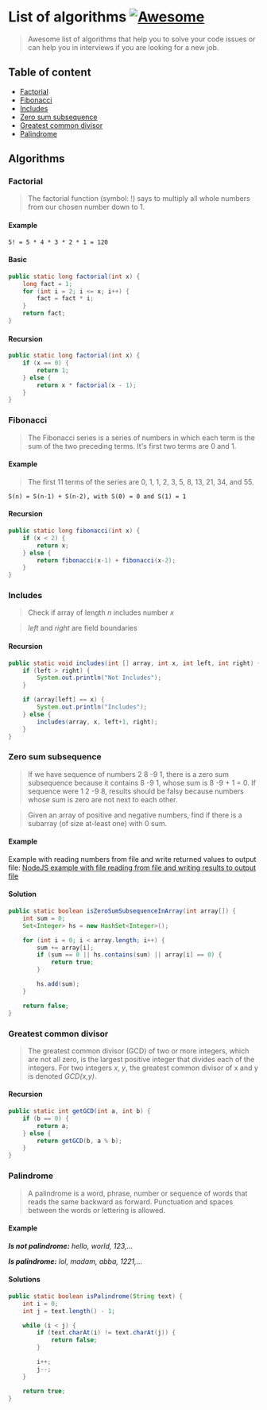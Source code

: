 <p align="center">
  <imgsrc="https://github.com/massoprod/algorythm-of-the-night/blob/master/logo.png?raw=true">
</p>

# List of algorithms [![Awesome](https://cdn.rawgit.com/sindresorhus/awesome/d7305f38d29fed78fa85652e3a63e154dd8e8829/media/badge.svg)](https://github.com/sindresorhus/awesome)

> Awesome list of algorithms that help you to solve your code issues or can help you in interviews if you are looking for a new job.

## Table of content
* [Factorial](#factorial)
* [Fibonacci](#fibonacci)
* [Includes](#includes)
* [Zero sum subsequence](#zero-sum-subsequence)
* [Greatest common divisor](#greatest-common-divisor)
* [Palindrome](#Palindrome)

## Algorithms

### Factorial
> The factorial function (symbol: !) says to multiply all whole numbers from our chosen number down to 1.
#### Example
`5! = 5 * 4 * 3 * 2 * 1 = 120`

#### Basic
```java
public static long factorial(int x) {
    long fact = 1;
    for (int i = 2; i <= x; i++) {
        fact = fact * i;
    }
    return fact;
}
```
#### Recursion
```java
public static long factorial(int x) {
    if (x == 0) {
        return 1;
    } else {
        return x * factorial(x - 1);
    }
}
```

### Fibonacci
> The Fibonacci series is a series of numbers in which each term is the sum of the two preceding terms. It's first two terms are 0 and 1.
#### Example
> The first 11 terms of the series are 0, 1, 1, 2, 3, 5, 8, 13, 21, 34, and 55.

`S(n) = S(n-1) + S(n-2), with S(0) = 0 and S(1) = 1`

#### Recursion
```java
public static long fibonacci(int x) {
    if (x < 2) {
        return x;
    } else {
        return fibonacci(x-1) + fibonacci(x-2);
    }
}
```

### Includes
> Check if array of length *n* includes number *x*

> *left* and *right* are field boundaries

#### Recursion
```java
public static void includes(int [] array, int x, int left, int right) {
    if (left > right) {
        System.out.println("Not Includes");
    }

    if (array[left] == x) {
        System.out.println("Includes");
    } else {
        includes(array, x, left+1, right);
    }
}
```

### Zero sum subsequence
> If we have sequence of numbers 2 8 -9 1, there is a zero sum subsequence because it contains 8 -9 1, whose sum is 8 -9 + 1 = 0. If sequence were 1 2 -9 8, results should be falsy because numbers whose sum is zero are not next to each other.

> Given an array of positive and negative numbers, find if there is a subarray (of size at-least one) with 0 sum.

#### Example
Example with reading numbers from file and write returned values to output file:
[NodeJS example with file reading from file and writing results to output file](https://github.com/massoprod/zero-sum-subsequence-nodejs)

#### Solution
```java
public static boolean isZeroSumSubsequenceInArray(int array[]) {
    int sum = 0;
    Set<Integer> hs = new HashSet<Integer>();

    for (int i = 0; i < array.length; i++) {
        sum += array[i];
        if (sum == 0 || hs.contains(sum) || array[i] == 0) {
            return true;
        }

        hs.add(sum);
    }

    return false;
}
```

### Greatest common divisor
> The greatest common divisor (GCD) of two or more integers, which are not all zero, is the largest positive integer that divides each of the integers. For two integers *x*, *y*, the greatest common divisor of x and y is denoted *GCD(x,y)*.

#### Recursion
```java
public static int getGCD(int a, int b) {
    if (b == 0) {
        return a;
    } else {
        return getGCD(b, a % b);
    }
}
```

### Palindrome
> A palindrome is a word, phrase, number or sequence of words that reads the same backward as forward. Punctuation and spaces between the words or lettering is allowed.

#### Example
***Is not palindrome:*** *hello, world, 123,...*

***Is palindrome:*** *lol, madam, abba, 1221,...*

#### Solutions
```java
public static boolean isPalindrome(String text) {
    int i = 0;
    int j = text.length() - 1;

    while (i < j) {
        if (text.charAt(i) != text.charAt(j)) {
            return false;
        }

        i++;
        j--;
    }

    return true;
}
```
